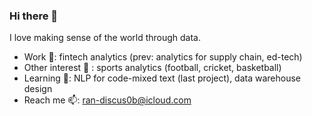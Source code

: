 ### Hi there 👋

I love making sense of the world through data. 

- Work :office:: fintech analytics (prev: analytics for supply chain, ed-tech)
- Other interest :eyes: : sports analytics (football, cricket, basketball)
- Learning 🌱: NLP for code-mixed text (last project), data warehouse design 
- Reach me 📫: ran-discus0b@icloud.com

<!--
**kruthika-kumar/kruthika-kumar** is a ✨ _special_ ✨ repository because its `README.md` (this file) appears on your GitHub profile.

Here are some ideas to get you started:

- 🔭 I’m currently working on ...
- 🌱 I’m currently learning ...
- 👯 I’m looking to collaborate on ...
- 🤔 I’m looking for help with ...
- 💬 Ask me about ...
- 📫 How to reach me: ...
- 😄 Pronouns: ...
- ⚡ Fun fact: ...
-->

